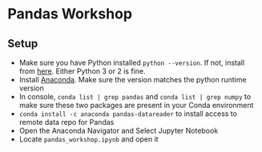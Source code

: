 # Pandas Workshop
## Setup
* Make sure you have Python installed `python --version`. If not, install from [here](https://www.python.org/downloads/). Either Python 3 or 2 is fine.
* Install [Anaconda](https://www.anaconda.com/download). Make sure the version matches the python runtime version
* In console, `conda list | grep pandas` and `conda list | grep numpy` to make sure these two packages are present in your Conda environment
* `conda install -c anaconda pandas-datareader` to install access to remote data repo for Pandas
* Open the Anaconda Navigator and Select Jupyter Notebook
* Locate `pandas_workshop.ipynb` and open it
